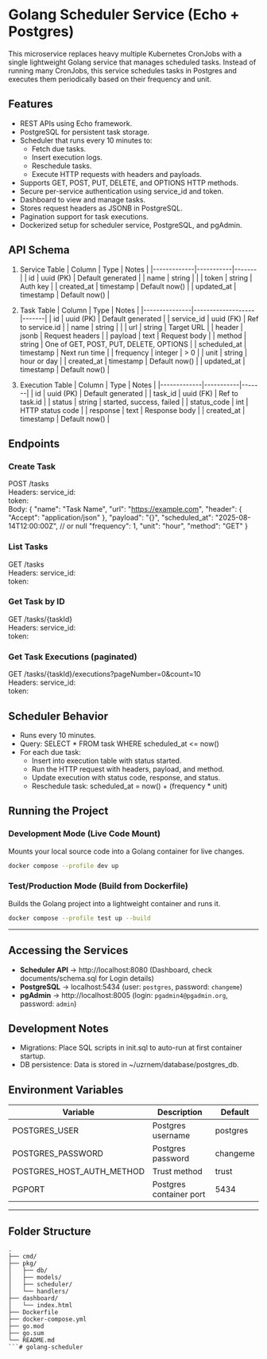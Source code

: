 # Golang Scheduler Service (Echo + Postgres)

This microservice replaces heavy multiple Kubernetes CronJobs with a single lightweight Golang service that manages scheduled tasks.
Instead of running many CronJobs, this service schedules tasks in Postgres and executes them periodically based on their frequency and unit.

## Features

- REST APIs using Echo framework.
- PostgreSQL for persistent task storage.
- Scheduler that runs every 10 minutes to:
  - Fetch due tasks.
  - Insert execution logs.
  - Reschedule tasks.
  - Execute HTTP requests with headers and payloads.
- Supports GET, POST, PUT, DELETE, and OPTIONS HTTP methods.
- Secure per-service authentication using service_id and token.
- Dashboard to view and manage tasks.
- Stores request headers as JSONB in PostgreSQL.
- Pagination support for task executions.
- Dockerized setup for scheduler service, PostgreSQL, and pgAdmin.

## API Schema

1. Service Table
| Column      | Type      | Notes |
|-------------|-----------|-------|
| id          | uuid (PK) | Default generated |
| name        | string    |       |
| token       | string    | Auth key |
| created_at  | timestamp | Default now() |
| updated_at  | timestamp | Default now() |

2. Task Table
| Column        | Type              | Notes |
|---------------|-------------------|-------|
| id            | uuid (PK)         | Default generated |
| service_id    | uuid (FK)         | Ref to service.id |
| name          | string            |       |
| url           | string            | Target URL |
| header        | jsonb             | Request headers |
| payload       | text              | Request body |
| method        | string            | One of GET, POST, PUT, DELETE, OPTIONS |
| scheduled_at  | timestamp         | Next run time |
| frequency     | integer           | > 0 |
| unit          | string            | hour or day |
| created_at    | timestamp         | Default now() |
| updated_at    | timestamp         | Default now() |

3. Execution Table
| Column      | Type      | Notes |
|-------------|-----------|-------|
| id          | uuid (PK) | Default generated |
| task_id     | uuid (FK) | Ref to task.id |
| status      | string    | started, success, failed |
| status_code | int       | HTTP status code |
| response    | text      | Response body |
| created_at  | timestamp | Default now() |

## Endpoints

### Create Task
POST /tasks  
Headers:
  service_id: <uuid>  
  token: <string>  
Body:
{
  "name": "Task Name",
  "url": "https://example.com",
  "header": { "Accept": "application/json" },
  "payload": "{}",
  "scheduled_at": "2025-08-14T12:00:00Z",  // or null
  "frequency": 1,
  "unit": "hour",
  "method": "GET"
}

### List Tasks
GET /tasks  
Headers:
  service_id: <uuid>  
  token: <string>

### Get Task by ID
GET /tasks/{taskId}  
Headers:
  service_id: <uuid>  
  token: <string>

### Get Task Executions (paginated)
GET /tasks/{taskId}/executions?pageNumber=0&count=10  
Headers:
  service_id: <uuid>  
  token: <string>

## Scheduler Behavior

- Runs every 10 minutes.
- Query: SELECT * FROM task WHERE scheduled_at <= now()
- For each due task:
  - Insert into execution table with status started.
  - Run the HTTP request with headers, payload, and method.
  - Update execution with status code, response, and status.
  - Reschedule task:
    scheduled_at = now() + (frequency * unit)

## Running the Project

### Development Mode (Live Code Mount)
Mounts your local source code into a Golang container for live changes.
```bash
docker compose --profile dev up
```

### Test/Production Mode (Build from Dockerfile)
Builds the Golang project into a lightweight container and runs it.
```bash
docker compose --profile test up --build
```

---

## Accessing the Services

- **Scheduler API** → http://localhost:8080 (Dashboard, check documents/schema.sql for Login details)
- **PostgreSQL** → localhost:5434 (user: `postgres`, password: `changeme`)  
- **pgAdmin** → http://localhost:8005 (login: `pgadmin4@pgadmin.org`, password: `admin`)

## Development Notes

- Migrations: Place SQL scripts in init.sql to auto-run at first container startup.
- DB persistence: Data is stored in ~/uzrnem/database/postgres_db.

## Environment Variables

| Variable            | Description                | Default |
|---------------------|----------------------------|---------|
| POSTGRES_USER       | Postgres username           | postgres |
| POSTGRES_PASSWORD   | Postgres password           | changeme |
| POSTGRES_HOST_AUTH_METHOD | Trust method         | trust |
| PGPORT              | Postgres container port     | 5434 |


---

## Folder Structure
```
.
├── cmd/
├── pkg/
│   ├── db/
│   ├── models/
│   ├── scheduler/
│   └── handlers/
├── dashboard/
│   └── index.html
├── Dockerfile
├── docker-compose.yml
├── go.mod
├── go.sum
└── README.md
```# golang-scheduler
